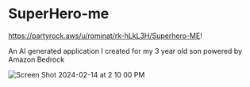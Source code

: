 # SuperHero-me
https://partyrock.aws/u/rominat/rk-hLkL3H/Superhero-ME!

An AI generated application I created for my 3 year old son powered by Amazon Bedrock

![Screen Shot 2024-02-14 at 2 10 00 PM](https://github.com/rominat/SuperHero-me/assets/40639100/14268ecb-631f-410e-87f6-2aa434bcedce)
